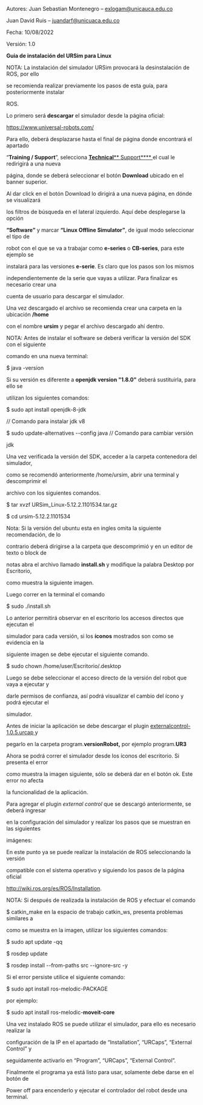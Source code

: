 ﻿

Autores: Juan Sebastian Montenegro – exlogam@unicauca.edu.co

Juan David Ruis – juandarf@unicuaca.edu.co

Fecha: 10/08/2022

Versión: 1.0

**Guia de instalación del URSim para Linux**

NOTA: La instalación del simulador URSim provocará la desinstalación de ROS, por ello

se recomienda realizar previamente los pasos de esta guía, para posteriormente instalar

ROS.

Lo primero será **descargar** el simulador desde la página oficial:

<https://www.universal-robots.com/>

Para ello, deberá desplazarse hasta el final de página donde encontrará el apartado

“**Training / Support**”, selecciona [**Technical**](https://www.universal-robots.com/support/)[** ](https://www.universal-robots.com/support/)[Support**](https://www.universal-robots.com/support/)[** ](https://www.universal-robots.com/support/)el cual le redirigirá a una nueva

página, donde se deberá seleccionar el botón **Download** ubicado en el banner superior.





Al dar click en el botón Download lo dirigirá a una nueva página, en dónde se visualizará

los filtros de búsqueda en el lateral izquierdo. Aquí debe desplegarse la opción

**“Software”** y marcar **“Linux Offline Simulator”**, de igual modo seleccionar el tipo de

robot con el que se va a trabajar como **e-series** o **CB-series**, para este ejemplo se

instalará para las versiones **e-serie**. Es claro que los pasos son los mismos

independientemente de la serie que vayas a utilizar. Para finalizar es necesario crear una

cuenta de usuario para descargar el simulador.





Una vez descargado el archivo se recomienda crear una carpeta en la ubicación **/home**

con el nombre **ursim** y pegar el archivo descargado ahí dentro.





NOTA: Antes de instalar el software se deberá verificar la versión del SDK con el siguiente

comando en una nueva terminal:

$ java -version

Si su versión es diferente a **openjdk version "1.8.0"** deberá sustituirla, para ello se

utilizan los siguientes comandos:

$ sudo apt install openjdk-8-jdk

// Comando para instalar jdk v8

$ sudo update-alternatives --config java // Comando para cambiar versión

jdk

Una vez verificada la versión del SDK, acceder a la carpeta contenedora del simulador,

como se recomendó anteriormente /home/ursim, abrir una terminal y descomprimir el

archivo con los siguientes comandos.

$ tar xvzf URSim\_Linux-5.12.2.1101534.tar.gz

$ cd ursim-5.12.2.1101534





Nota: Si la versión del ubuntu esta en ingles omita la siguiente recomendación, de lo

contrario deberá dirigirse a la carpeta que descomprimió y en un editor de texto o block de

notas abra el archivo llamado **install.sh** y modifique la palabra Desktop por Escritorio,

como muestra la siguiente imagen.

Luego correr en la terminal el comando

$ sudo ./install.sh

Lo anterior permitirá observar en el escritorio los accesos directos que ejecutan el

simulador para cada versión, si los **íconos** mostrados son como se evidencia en la

siguiente imagen se debe ejecutar el siguiente comando.

$ sudo chown <user>/home/user/Escritorio/<nombre archivo>.desktop





Luego se debe seleccionar el acceso directo de la versión del robot que vaya a ejecutar y

darle permisos de confianza, así podrá visualizar el cambio del ícono y podrá ejecutar el

simulador.





Antes de iniciar la aplicación se debe descargar el plugin [externalcontrol-1.0.5.urcap](https://github.com/UniversalRobots/Universal_Robots_ExternalControl_URCap/releases/download/v1.0.5/externalcontrol-1.0.5.urcap)[ ](https://github.com/UniversalRobots/Universal_Robots_ExternalControl_URCap/releases/download/v1.0.5/externalcontrol-1.0.5.urcap)y

pegarlo en la carpeta program.**versionRobot,** por ejemplo program.**UR3**





Ahora se podrá correr el simulador desde los íconos del escritorio. Si presenta el error

como muestra la imagen siguiente, sólo se deberá dar en el botón ok. Este error no afecta

la funcionalidad de la aplicación.

Para agregar el plugin *external control* que se descargó anteriormente, se deberá ingresar

en la configuración del simulador y realizar los pasos que se muestran en las siguientes

imágenes:









En este punto ya se puede realizar la instalación de ROS seleccionando la versión

compatible con el sistema operativo y siguiendo los pasos de la página oficial

<http://wiki.ros.org/es/ROS/Installation>.

NOTA: Si después de realizada la instalación de ROS y efectuar el comando

$ catkin\_make en la espacio de trabajo catkin\_ws, presenta problemas similares a

como se muestra en la imagen, utilizar los siguientes comandos:

$ sudo apt update -qq

$ rosdep update

$ rosdep install --from-paths src --ignore-src -y





Si el error persiste utilice el siguiente comando:

$ sudo apt install ros-melodic-PACKAGE

por ejemplo:

$ sudo apt install ros-melodic-**moveit-core**

Una vez instalado ROS se puede utilizar el simulador, para ello es necesario realizar la

configuración de la IP en el apartado de “Installation”, “URCaps”, “External Control” y

seguidamente activarlo en “Program”, “URCaps”, “External Control”.





Finalmente el programa ya está listo para usar, solamente debe darse en el botón de

Power off para encenderlo y ejecutar el controlador del robot desde una terminal.

